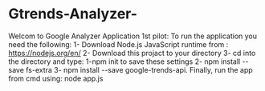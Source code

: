 # Gtrends-Analyzer-
Welcom to Google Analyzer Application 1st pilot:
To run the application you need the following:
1- Download Node.js JavaScript runtime from : https://nodejs.org/en/ 
2- Download this projact to your directory
3- cd into the directory and type:
     1-npm init to save these settings 2- npm install --save fs-extra 3- npm install --save google-trends-api.
Finally, run the app from cmd using: node app.js
